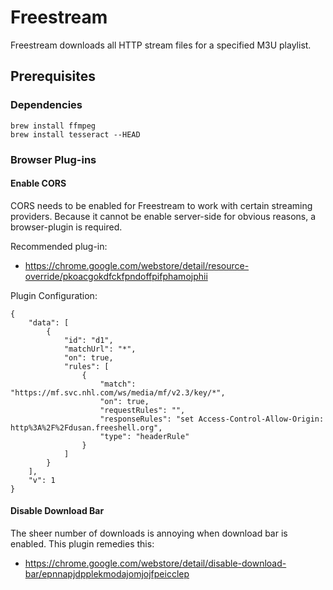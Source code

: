# Freestream

Freestream downloads all HTTP stream files for a specified M3U playlist.

## Prerequisites
### Dependencies
```
brew install ffmpeg
brew install tesseract --HEAD
```
### Browser Plug-ins
#### Enable CORS
CORS needs to be enabled for Freestream to work with certain streaming providers. Because it cannot
be enable server-side for obvious reasons, a browser-plugin is required.

Recommended plug-in:
- https://chrome.google.com/webstore/detail/resource-override/pkoacgokdfckfpndoffpifphamojphii

Plugin Configuration:
```
{
    "data": [
        {
            "id": "d1",
            "matchUrl": "*",
            "on": true,
            "rules": [
                {
                    "match": "https://mf.svc.nhl.com/ws/media/mf/v2.3/key/*",
                    "on": true,
                    "requestRules": "",
                    "responseRules": "set Access-Control-Allow-Origin: http%3A%2F%2Fdusan.freeshell.org",
                    "type": "headerRule"
                }
            ]
        }
    ],
    "v": 1
}
```
#### Disable Download Bar
The sheer number of downloads is annoying when download bar is enabled. This plugin remedies this:
- https://chrome.google.com/webstore/detail/disable-download-bar/epnnapjdpplekmodajomjojfpeicclep
